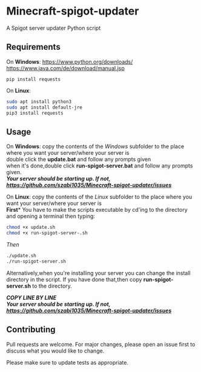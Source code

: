 # Minecraft-spigot-updater
 
 A Spigot server updater Python script
 
## Requirements

On **Windows**:
https://www.python.org/downloads/
https://www.java.com/de/download/manual.jsp

```shell
pip install requests
```
On **Linux**:
```bash
sudo apt install python3
sudo apt install default-jre
pip3 install requests
```
## Usage
On **Windows**:
copy the contents of the *Windows* subfolder to the place where you want your server/where your server is  
double click the **update.bat** and follow any prompts given  
when it's done,double click **run-spigot-server.bat** and follow any prompts given.  
***Your server should be starting up. If not, https://github.com/szabi1035/Minecraft-spigot-updater/issues***  

On **Linux**:
copy the contents of the *Linux* subfolder to the place where you want your server/where your server is  
**First*** You have to make the scripts executable by cd'ing to the directory and opening a terminal then typing:
```bash
chmod +x update.sh
chmod +x run-spigot-server-.sh
```
*Then*
```bash
./update.sh
./run-spigot-server.sh
```
Alternatively,when you're installing your server you can change the install directory in the script. If you have done that,then copy **run-spigot-server.sh** to the directory.  
  
***COPY LINE BY LINE***  
***Your server should be starting up. If not, https://github.com/szabi1035/Minecraft-spigot-updater/issues***


## Contributing
Pull requests are welcome. For major changes, please open an issue first to discuss what you would like to change.

Please make sure to update tests as appropriate.
